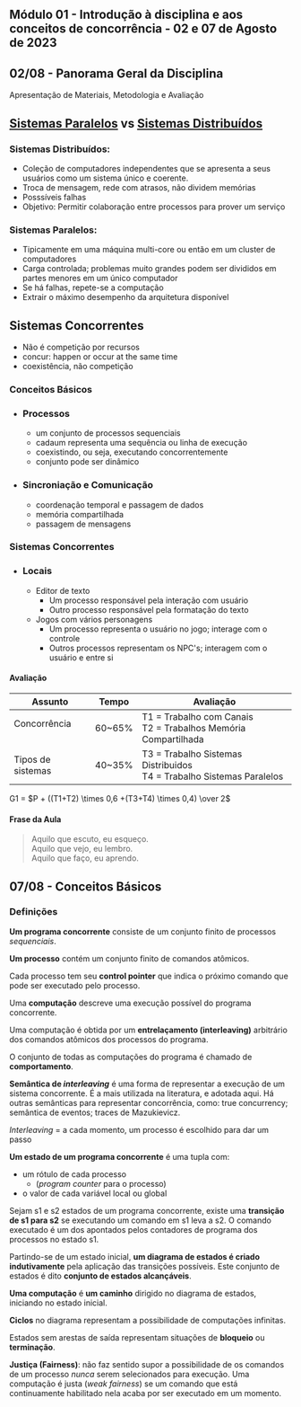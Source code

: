 ## Módulo 01 - Introdução à disciplina e aos conceitos de concorrência - 02 e 07 de Agosto de 2023


## 02/08 - Panorama Geral da Disciplina

Apresentação de Materiais, Metodologia e Avaliação

## [Sistemas Paralelos](#sistemas-paralelos) vs [Sistemas Distribuídos](#sistemas-paralelos)

### Sistemas Distribuídos:

- Coleção de computadores independentes que se apresenta a seus usuários como um sistema único e coerente.
- Troca de mensagem, rede com atrasos, não dividem memórias
- Posssíveis falhas
- Objetivo: Permitir colaboração entre processos para prover um serviço

### Sistemas Paralelos:

- Tipicamente em uma máquina multi-core ou então em um cluster de computadores
- Carga controlada; problemas muito grandes podem ser divididos em partes menores em um único computador
- Se há falhas, repete-se a computação
- Extrair o máximo desempenho da arquitetura disponível

## Sistemas Concorrentes

- Não é competição por recursos
- concur: happen or occur at the same time
- coexistência, não competição

### Conceitos Básicos

- ### Processos
  - um conjunto de processos sequenciais
  - cadaum representa uma sequência ou linha de execução
  - coexistindo, ou seja, executando concorrentemente
  - conjunto pode ser dinâmico

- ### Sincroniação e Comunicação
  - coordenação temporal e passagem de dados
  - memória compartilhada
  - passagem de mensagens

### Sistemas Concorrentes

- ### Locais
  - Editor de texto
    - Um processo responsável pela interação com usuário
    - Outro processo responsável pela formatação do texto
  - Jogos com vários personagens
    - Um processo representa o usuário no jogo; interage com o controle
    - Outros processos representam os NPC's; interagem com o usuário e entre si

#### Avaliação

| Assunto | Tempo | Avaliação
| ------- | ----- | --------- |
| Concorrência<br><ul></ul> | 60~65% | T1 = Trabalho com Canais<br>T2 = Trabalhos Memória Compartilhada
| Tipos de sistemas | 40~35% | T3 = Trabalho Sistemas Distribuidos<br>T4 = Trabalho Sistemas Paralelos

G1 = $P + ((T1+T2) \times 0,6 +(T3+T4) \times 0,4) \over 2$

#### Frase da Aula

<blockquote>
    Aquilo que escuto, eu esqueço.<br>
    Aquilo que vejo, eu lembro.<br>
    Aquilo que faço, eu aprendo.
</blockquote>


## 07/08 - Conceitos Básicos

### Definições

**Um programa concorrente** consiste de um conjunto finito de processos *sequenciais*.

**Um processo** contém um conjunto finito de comandos atômicos.

Cada processo tem seu **control pointer** que indica o próximo comando que pode ser executado pelo processo.

Uma **computação** descreve uma execução possível do programa concorrente.

Uma computação é obtida por um **entrelaçamento (interleaving)** arbitrário dos comandos atômicos dos processos do programa.

O conjunto de todas as computações do programa é chamado de **comportamento**.

**Semântica de *interleaving*** é uma forma de representar a execução de um sistema concorrente.
É a mais utilizada na literatura, e adotada aqui.
Há outras semânticas para representar concorrência, como: true concurrency; semântica de eventos; traces de Mazukievicz.

*Interleaving* = a cada momento, um processo é escolhido para dar um passo

**Um estado de um programa concorrente** é uma tupla com:
  - um rótulo de cada processo
    - (*program counter* para o processo)
  - o valor de cada variável local ou global

Sejam s1 e s2 estados de um programa concorrente, existe uma **transição de s1 para s2** se executando um comando em s1 leva a s2.
O comando executado é um dos apontados pelos contadores de programa dos processos no estado s1.

Partindo-se de um estado inicial, **um diagrama de estados é criado indutivamente** pela aplicação das transições possíveis.
Este conjunto de estados é dito **conjunto de estados alcançáveis**.

**Uma computação** é **um caminho** dirigido no diagrama de estados, iniciando no estado inicial.

**Ciclos** no diagrama representam a possibilidade de computações infinitas.

Estados sem arestas de saída representam situações de **bloqueio** ou **terminação**.

**Justiça (Fairness)**: não faz sentido supor a possibilidade de os comandos de um processo *nunca* serem selecionados para execução.
Uma computação é justa (*weak fairness*) se um comando que está continuamente habilitado nela acaba por ser executado em um momento.
